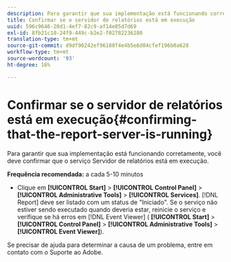 ```yaml
---
description: Para garantir que sua implementação está funcionando corretamente, você deve confirmar que o serviço Servidor de relatórios está em execução.
title: Confirmar se o servidor de relatórios está em execução
uuid: 596c9646-20d1-4ef7-82c9-af14e05d7d69
exl-id: 8fb21c10-24f9-449c-b2e2-f02782236280
translation-type: tm+mt
source-git-commit: d9df90242ef96188f4e4b5e6d04cfef196b0a628
workflow-type: tm+mt
source-wordcount: '93'
ht-degree: 16%

---
```


# Confirmar se o servidor de relatórios está em execução{#confirming-that-the-report-server-is-running}

Para garantir que sua implementação está funcionando corretamente, você deve confirmar que o serviço Servidor de relatórios está em execução.

**Frequência recomendada:** a cada 5-10 minutos

* Clique em **[!UICONTROL Start]** > **[!UICONTROL Control Panel]** > **[!UICONTROL Administrative Tools]** > **[!UICONTROL Services]**. [!DNL Report] deve ser listado com um status de &quot;Iniciado&quot;. Se o serviço não estiver sendo executado quando deveria estar, reinicie o serviço e verifique se há erros em [!DNL Event Viewer] ( **[!UICONTROL Start]** > **[!UICONTROL Control Panel]** > **[!UICONTROL Administrative Tools]** > **[!UICONTROL Event Viewer]**).

Se precisar de ajuda para determinar a causa de um problema, entre em contato com o Suporte ao Adobe.
